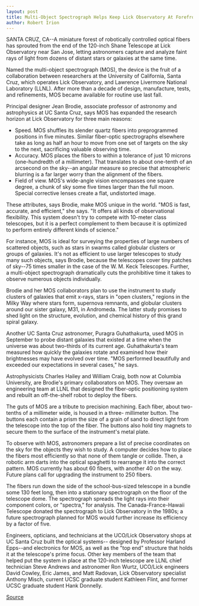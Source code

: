 ```yaml
---
layout: post
title: Multi-Object Spectrograph Helps Keep Lick Observatory At Forefront
author: Robert Irion
---
```


SANTA CRUZ, CA--A miniature forest of robotically controlled  optical fibers has sprouted from the end of the 120-inch Shane  Telescope at Lick Observatory near San Jose, letting astronomers  capture and analyze faint rays of light from dozens of distant stars  or galaxies at the same time.

Named the multi-object spectrograph (MOS), the device is the  fruit of a collaboration between researchers at the University of  California, Santa Cruz, which operates Lick Observatory, and  Lawrence Livermore National Laboratory (LLNL). After more than a  decade of design, manufacture, tests, and refinements, MOS became  available for routine use last fall.

Principal designer Jean Brodie, associate professor of  astronomy and astrophysics at UC Santa Cruz, says MOS has expanded  the research horizon at Lick Observatory for three main reasons:

* Speed. MOS shuffles its slender quartz fibers into  preprogrammed positions in five minutes. Similar fiber-optic  spectrographs elsewhere take as long as half an hour to move from  one set of targets on the sky to the next, sacrificing valuable  observing time.
* Accuracy. MOS places the fibers to within a tolerance of just  10 microns (one-hundredth of a millimeter). That translates to about  one-tenth of an arcsecond on the sky--an angular measure so precise  that atmospheric blurring is a far larger worry than the alignment of  the fibers.
* Field of view. MOS's wide-angle vision encompasses one  square degree, a chunk of sky some five times larger than the full  moon. Special corrective lenses create a flat, undistorted image.

These attributes, says Brodie, make MOS unique in the world.  "MOS is fast, accurate, and efficient," she says. "It offers all kinds  of observational flexibility. This system doesn't try to compete with  10-meter class telescopes, but it is a perfect complement to them  because it is optimized to perform entirely different kinds of  science."

For instance, MOS is ideal for surveying the properties of large  numbers of scattered objects, such as stars in swarms called  globular clusters or groups of galaxies. It's not as efficient to use  larger telescopes to study many such objects, says Brodie, because  the telescopes cover tiny patches of sky--75 times smaller in the  case of the W. M. Keck Telescopes. Further, a multi-object  spectrograph dramatically cuts the prohibitive time it takes to  observe numerous objects individually.

Brodie and her MOS collaborators plan to use the instrument to  study clusters of galaxies that emit x-rays, stars in "open clusters,"  regions in the Milky Way where stars form, supernova remnants, and  globular clusters around our sister galaxy, M31, in Andromeda. The  latter study promises to shed light on the structure, evolution, and  chemical history of this grand spiral galaxy.

Another UC Santa Cruz astronomer, Puragra Guhathakurta, used  MOS in September to probe distant galaxies that existed at a time  when the universe was about two-thirds of its current age.  Guhathakurta's team measured how quickly the galaxies rotate and  examined how their brightnesses may have evolved over time. "MOS  performed beautifully and exceeded our expectations in several  cases," he says.

Astrophysicists Charles Hailey and William Craig, both now at  Columbia University, are Brodie's primary collaborators on MOS. They  oversaw an engineering team at LLNL that designed the fiber-optic  positioning system and rebuilt an off-the-shelf robot to deploy the  fibers.

The guts of MOS are a tribute to precision machining. Each  fiber, about two-tenths of a millimeter wide, is housed in a three- millimeter button. The buttons each contain a prism the size of a  grain of sand to direct light from the telescope into the top of the  fiber. The buttons also hold tiny magnets to secure them to the  surface of the instrument's metal plate.

To observe with MOS, astronomers prepare a list of precise  coordinates on the sky for the objects they wish to study. A  computer decides how to place the fibers most efficiently so that  none of them tangle or collide. Then, a robotic arm darts into the  optical spaghetti to rearrange it into the correct pattern. MOS  currently has about 60 fibers, with another 40 on the way. Future  plans call for upgrading the instrument to 250 fibers.

The fibers run down the side of the school-bus-sized telescope  in a bundle some 130 feet long, then into a stationary spectrograph  on the floor of the telescope dome. The spectrograph spreads the  light rays into their component colors, or "spectra," for analysis. The  Canada-France-Hawaii Telescope donated the spectrograph to Lick  Observatory in the 1980s; a future spectrograph planned for MOS  would further increase its efficiency by a factor of five.

Engineers, opticians, and technicians at the UCO/Lick  Observatory shops at UC Santa Cruz built the optical systems-- designed by Professor Harland Epps--and electronics for MOS, as  well as the "top end" structure that holds it at the telescope's prime  focus. Other key members of the team that helped put the system in  place at the 120-inch telescope are LLNL chief technician Steve  Andrews and astronomer Ron Wurtz, UCO/Lick engineers David  Cowley, Eric James, and Matt Radovan, Lick Observatory specialist  Anthony Misch, current UCSC graduate student Kathleen Flint, and  former UCSC graduate student Hank Donnelly.

[Source](http://www1.ucsc.edu/news_events/press_releases/archive/96-97/02-97/020797-Multiobject_spectro.html "Permalink to 020797-Multiobject_spectro")